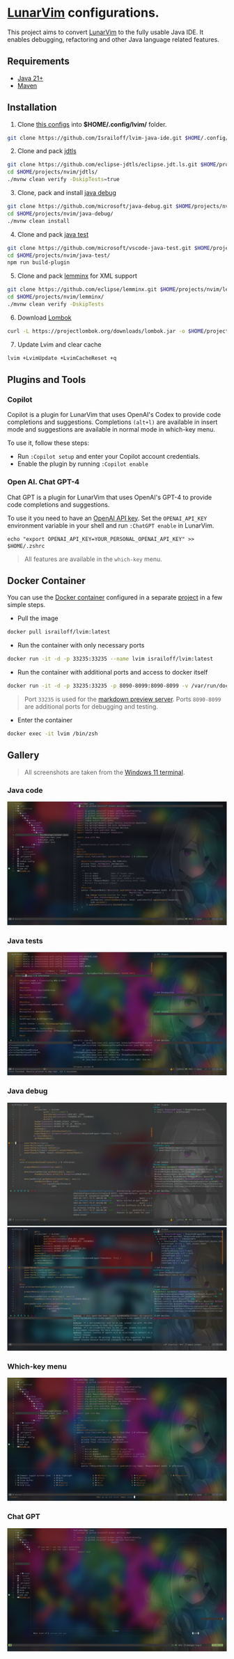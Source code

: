 # [LunarVim](https://www.lunarvim.org/) configurations.

This project aims to convert [LunarVim](https://www.lunarvim.org/) to the fully usable Java IDE. It enables debugging, refactoring and other Java language related features.

## Requirements

- [Java 21+](https://openjdk.org/projects/jdk/21/) 
- [Maven](https://maven.apache.org/download.cgi)

## Installation

1. Clone [this configs](https://github.com/Israiloff/lvim-java-ide) into **$HOME/.config/lvim/** folder.

```bash
git clone https://github.com/Israiloff/lvim-java-ide.git $HOME/.config/lvim/
```

2. Clone and pack [jdtls](https://github.com/eclipse-jdtls/eclipse.jdt.ls)

```bash
git clone https://github.com/eclipse-jdtls/eclipse.jdt.ls.git $HOME/projects/nvim/jdtls/
cd $HOME/projects/nvim/jdtls/
./mvnw clean verify -DskipTests=true
```

3. Clone, pack and install [java debug](https://github.com/microsoft/java-debug)

```bash
git clone https://github.com/microsoft/java-debug.git $HOME/projects/nvim/java-debug/
cd $HOME/projects/nvim/java-debug/
./mvnw clean install
```

4. Clone and pack [java test](https://github.com/microsoft/vscode-java-test)

```bash
git clone https://github.com/microsoft/vscode-java-test.git $HOME/projects/nvim/java-test/
cd $HOME/projects/nvim/java-test/
npm run build-plugin
```

5. Clone and pack [lemminx](https://github.com/eclipse/lemminx) for XML support

```bash
git clone https://github.com/eclipse/lemminx.git $HOME/projects/nvim/lemminx/
cd $HOME/projects/nvim/lemminx/
./mvnw clean verify -DskipTests
```

6. Download [Lombok](https://projectlombok.org/)

```bash
curl -L https://projectlombok.org/downloads/lombok.jar -o $HOME/projects/nvim/lombok.jar
```

7. Update Lvim and clear cache

```bash
lvim +LvimUpdate +LvimCacheReset +q
```

## Plugins and Tools

### Copilot
Copilot is a plugin for LunarVim that uses OpenAI's Codex to provide code completions and suggestions. 
Completions `(alt+l)` are available in insert mode and suggestions are available in normal mode in which-key menu.

To use it, follow these steps:
- Run `:Copilot setup` and enter your Copilot account credentials.
- Enable the plugin by running `:Copilot enable`

### Open AI. Chat GPT-4
Chat GPT is a plugin for LunarVim that uses OpenAI's GPT-4 to provide code completions and suggestions.

To use it you need to have an [OpenAI API key](https://platform.openai.com/api-keys). 
Set the `OPENAI_API_KEY` environment variable in your shell and run `:ChatGPT enable` in LunarVim.

```shell
echo "export OPENAI_API_KEY=YOUR_PERSONAL_OPENAI_API_KEY" >> $HOME/.zshrc
```

> All features are available in the `which-key` menu.

## Docker Container
You can use the [Docker container](https://hub.docker.com/r/israiloff/lvim) configured in a separate 
[project](https://github.com/Israiloff/lvim-java-ide-container) in a few simple steps.

- Pull the image
```bash
docker pull israiloff/lvim:latest
```

- Run the container with only necessary ports
```bash
docker run -it -d -p 33235:33235 --name lvim israiloff/lvim:latest
```

- Run the container with additional ports and access to docker itself
```bash
docker run -it -d -p 33235:33235 -p 8090-8099:8090-8099 -v /var/run/docker.sock:/var/run/docker.sock --name lvim israiloff/lvim:latest
```

> Port `33235` is used for the [markdown preview server](https://github.com/iamcco/markdown-preview.nvim).
Ports `8090-8099` are additional ports for debugging and testing.

- Enter the container
```bash
docker exec -it lvim /bin/zsh
```

## Gallery

> All screenshots are taken from the [Windows 11 terminal](https://www.microsoft.com/en-us/p/windows-terminal/9n0dx20hk701).

### Java code
![Java](https://github.com/Israiloff/lvim-java-ide-resources/blob/master/vim_java_code.png)

### Java tests
![Java tests](https://github.com/Israiloff/lvim-java-ide-resources/blob/master/vim_java_tests.png)

### Java debug
![Java debug](https://github.com/Israiloff/lvim-java-ide-resources/blob/master/vim_java_debug.png)
![Java debug object expanded](https://github.com/Israiloff/lvim-java-ide-resources/blob/master/vim_java_debug_obj.png)

### Which-key menu
![Which-key menu](https://github.com/Israiloff/lvim-java-ide-resources/blob/master/vim_which_key_menu.png)

### Chat GPT
![Chat GPT](https://github.com/Israiloff/lvim-java-ide-resources/blob/master/vim_chat_gpt.png)
